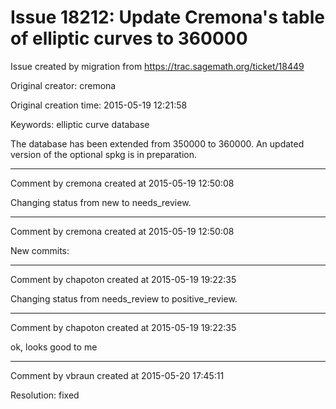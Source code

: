 # Issue 18212: Update Cremona's table of elliptic curves to 360000

Issue created by migration from https://trac.sagemath.org/ticket/18449

Original creator: cremona

Original creation time: 2015-05-19 12:21:58

Keywords: elliptic curve database

The database has been extended from 350000 to 360000.  An updated version of the optional spkg is in preparation.


---

Comment by cremona created at 2015-05-19 12:50:08

Changing status from new to needs_review.


---

Comment by cremona created at 2015-05-19 12:50:08

New commits:


---

Comment by chapoton created at 2015-05-19 19:22:35

Changing status from needs_review to positive_review.


---

Comment by chapoton created at 2015-05-19 19:22:35

ok, looks good to me


---

Comment by vbraun created at 2015-05-20 17:45:11

Resolution: fixed
